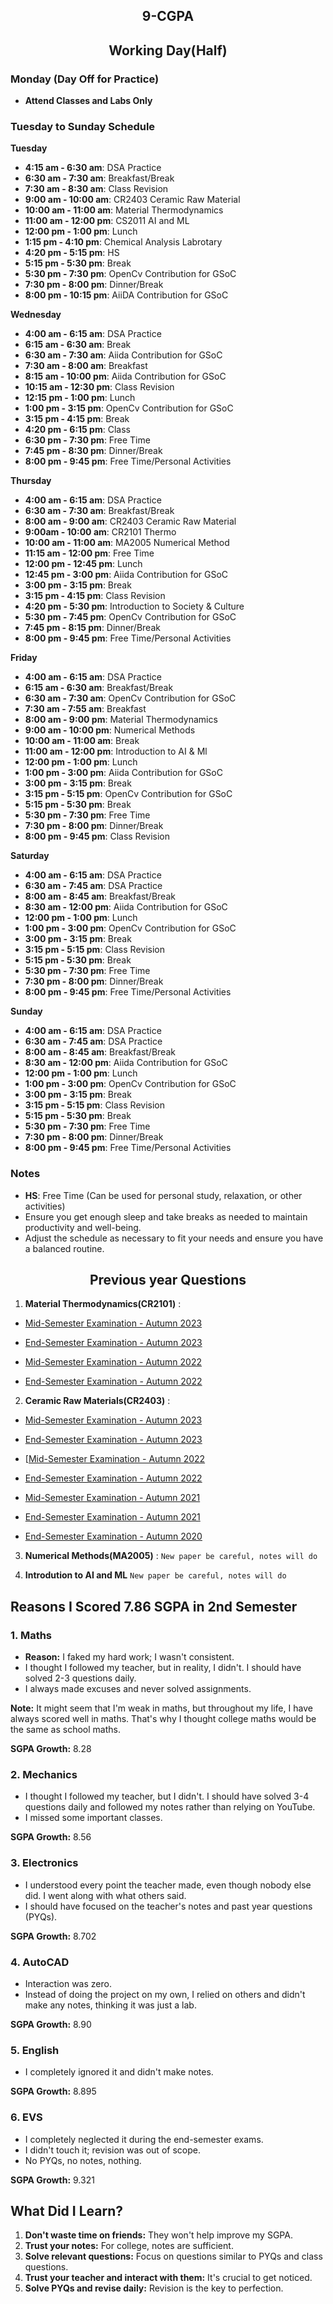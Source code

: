 <h2><div align="center"> 9-CGPA </div></h2>

<h2><div align="center">Working Day(Half)</div></h2>                      
   

### Monday (Day Off for Practice)
- **Attend Classes and Labs Only**

### Tuesday to Sunday Schedule

**Tuesday**
- **4:15 am - 6:30 am**: DSA Practice
- **6:30 am - 7:30 am**: Breakfast/Break
- **7:30 am - 8:30 am**: Class Revision
- **9:00 am - 10:00 am**: CR2403 Ceramic Raw Material
- **10:00 am - 11:00 am**: Material Thermodynamics
- **11:00 am - 12:00 pm**: CS2011 AI and ML
- **12:00 pm - 1:00 pm**: Lunch
- **1:15 pm - 4:10 pm**: Chemical Analysis Labrotary
- **4:20 pm - 5:15 pm**: HS
- **5:15 pm - 5:30 pm**: Break
- **5:30 pm - 7:30 pm**: OpenCv Contribution for GSoC
- **7:30 pm - 8:00 pm**: Dinner/Break
- **8:00 pm - 10:15 pm**: AiiDA Contribution for GSoC

**Wednesday**
- **4:00 am - 6:15 am**: DSA Practice
- **6:15 am - 6:30 am**: Break
- **6:30 am - 7:30 am**: Aiida Contribution for GSoC
- **7:30 am - 8:00 am**: Breakfast
- **8:15 am - 10:00 pm**: Aiida Contribution for GSoC
- **10:15 am - 12:30 pm**: Class Revision
- **12:15 pm - 1:00 pm**: Lunch
- **1:00 pm - 3:15 pm**: OpenCv Contribution for GSoC
- **3:15 pm - 4:15 pm**: Break
- **4:20 pm - 6:15 pm**: Class
- **6:30 pm - 7:30 pm**: Free Time
- **7:45 pm - 8:30 pm**: Dinner/Break
- **8:00 pm - 9:45 pm**: Free Time/Personal Activities

**Thursday**
- **4:00 am - 6:15 am**: DSA Practice
- **6:30 am - 7:30 am**: Breakfast/Break
- **8:00 am - 9:00 am**: CR2403 Ceramic Raw Material
- **9:00am - 10:00 am**: CR2101 Thermo
- **10:00 am - 11:00 am**: MA2005 Numerical Method
- **11:15 am - 12:00 pm**: Free Time
- **12:00 pm - 12:45 pm**: Lunch
- **12:45 pm - 3:00 pm**: Aiida Contribution for GSoC
- **3:00 pm - 3:15 pm**: Break
- **3:15 pm - 4:15 pm**: Class Revision
- **4:20 pm - 5:30 pm**: Introduction to Society & Culture
- **5:30 pm - 7:45 pm**: OpenCv Contribution for GSoC
- **7:45 pm - 8:15 pm**: Dinner/Break
- **8:00 pm - 9:45 pm**: Free Time/Personal Activities

**Friday**
- **4:00 am - 6:15 am**: DSA Practice
- **6:15 am - 6:30 am**: Breakfast/Break
- **6:30 am - 7:30 am**: OpenCv Contribution for GSoC
- **7:30 am - 7:55 am**: Breakfast
- **8:00 am - 9:00 pm**: Material Thermodynamics
- **9:00 am - 10:00 pm**: Numerical Methods
- **10:00 am - 11:00 am**: Break
- **11:00 am - 12:00 pm**: Introduction to AI & Ml
- **12:00 pm - 1:00 pm**: Lunch
- **1:00 pm - 3:00 pm**: Aiida Contribution for GSoC
- **3:00 pm - 3:15 pm**: Break
- **3:15 pm - 5:15 pm**: OpenCv Contribution for GSoC
- **5:15 pm - 5:30 pm**: Break
- **5:30 pm - 7:30 pm**: Free Time
- **7:30 pm - 8:00 pm**: Dinner/Break
- **8:00 pm - 9:45 pm**: Class Revision

**Saturday**
- **4:00 am - 6:15 am**: DSA Practice
- **6:30 am - 7:45 am**: DSA Practice
- **8:00 am - 8:45 am**: Breakfast/Break 
- **8:30 am - 12:00 pm**: Aiida Contribution for GSoC
- **12:00 pm - 1:00 pm**: Lunch
- **1:00 pm - 3:00 pm**: OpenCv Contribution for GSoC
- **3:00 pm - 3:15 pm**: Break
- **3:15 pm - 5:15 pm**: Class Revision
- **5:15 pm - 5:30 pm**: Break
- **5:30 pm - 7:30 pm**: Free Time
- **7:30 pm - 8:00 pm**: Dinner/Break
- **8:00 pm - 9:45 pm**: Free Time/Personal Activities

**Sunday**
- **4:00 am - 6:15 am**: DSA Practice
- **6:30 am - 7:45 am**: DSA Practice
- **8:00 am - 8:45 am**: Breakfast/Break 
- **8:30 am - 12:00 pm**: Aiida Contribution for GSoC
- **12:00 pm - 1:00 pm**: Lunch
- **1:00 pm - 3:00 pm**: OpenCv Contribution for GSoC
- **3:00 pm - 3:15 pm**: Break
- **3:15 pm - 5:15 pm**: Class Revision
- **5:15 pm - 5:30 pm**: Break
- **5:30 pm - 7:30 pm**: Free Time
- **7:30 pm - 8:00 pm**: Dinner/Break
- **8:00 pm - 9:45 pm**: Free Time/Personal Activities

### Notes
- **HS**: Free Time (Can be used for personal study, relaxation, or other activities)
- Ensure you get enough sleep and take breaks as needed to maintain productivity and well-being.
- Adjust the schedule as necessary to fit your needs and ensure you have a balanced routine.


<h2><div align="center">Previous year Questions</div></h2>

1. **Material Thermodynamics(CR2101)** :
- [Mid-Semester Examination - Autumn 2023](https://eapplication.nitrkl.ac.in/nitris/docs/Examination/QuestionPaperUpload/2023-24%20(Autumn)/Mid%20Semester/CR2101.pdf)
- [End-Semester Examination - Autumn 2023](https://eapplication.nitrkl.ac.in/nitris/docs/Examination/QuestionPaperUpload/2023-24%20(Autumn)/End%20Semester/CR2101.pdf)

- [Mid-Semester Examination - Autumn 2022](https://eapplication.nitrkl.ac.in/nitris/docs/Examination/QuestionPaperUpload/2022-23%20(Autumn)/Mid%20Semester/CR2101.pdf)
- [End-Semester Examination - Autumn 2022](https://eapplication.nitrkl.ac.in/nitris/docs/Examination/QuestionPaperUpload/2022-23%20(Autumn)/End%20Semester/CR2101.pdf)

2. **Ceramic Raw Materials(CR2403)** :
- [Mid-Semester Examination - Autumn 2023](https://eapplication.nitrkl.ac.in/nitris/docs/Examination/QuestionPaperUpload/2023-24%20(Autumn)/Mid%20Semester/CR2403.pdf)
- [End-Semester Examination - Autumn 2023](https://eapplication.nitrkl.ac.in/nitris/docs/Examination/QuestionPaperUpload/2023-24%20(Autumn)/End%20Semester/CR2403.pdf)

- [[Mid-Semester Examination - Autumn 2022](https://eapplication.nitrkl.ac.in/nitris/docs/Examination/QuestionPaperUpload/2022-23%20(Autumn)/Mid%20Semester/CR2403.pdf)
- [End-Semester Examination - Autumn 2022](https://eapplication.nitrkl.ac.in/nitris/docs/Examination/QuestionPaperUpload/2022-23%20(Autumn)/End%20Semester/CR2403.pdf)

- [Mid-Semester Examination - Autumn 2021](https://eapplication.nitrkl.ac.in/nitris/docs/Examination/QuestionPaperUpload/2021-22%20(Autumn)/Mid%20Semester/CR2403.pdf)
- [End-Semester Examination - Autumn 2021](https://eapplication.nitrkl.ac.in/nitris/docs/Examination/QuestionPaperUpload/2021-22%20(Autumn)/End%20Semester/CR2403.pdf)

- [End-Semester Examination - Autumn 2020](https://eapplication.nitrkl.ac.in/nitris/docs/Examination/QuestionPaperUpload/2020-21%20(Autumn)/End%20Semester/CR2403.pdf)

3. **Numerical Methods(MA2005)** :
`New paper be careful, notes will do`

4. **Introdution to AI and ML**
`New paper be careful, notes will do`


## Reasons I Scored 7.86 SGPA in 2nd Semester

### 1. Maths
   - **Reason:** I faked my hard work; I wasn't consistent. 
   - I thought I followed my teacher, but in reality, I didn't. I should have solved 2-3 questions daily.
   - I always made excuses and never solved assignments.

   **Note:** It might seem that I'm weak in maths, but throughout my life, I have always scored well in maths. That's why I thought college maths would be the same as school maths.

   **SGPA Growth:** 8.28

### 2. Mechanics
   - I thought I followed my teacher, but I didn't. I should have solved 3-4 questions daily and followed my notes rather than relying on YouTube.
   - I missed some important classes.

   **SGPA Growth:** 8.56

### 3. Electronics
   - I understood every point the teacher made, even though nobody else did. I went      along with what others said.
   - I should have focused on the teacher's notes and past year questions (PYQs).

   **SGPA Growth:** 8.702

### 4. AutoCAD
   - Interaction was zero.
   - Instead of doing the project on my own, I relied on others and didn't make any notes, thinking it was just a lab.

   **SGPA Growth:** 8.90

### 5. English
   - I completely ignored it and didn't make notes.

   **SGPA Growth:** 8.895

### 6. EVS
   - I completely neglected it during the end-semester exams.
   - I didn't touch it; revision was out of scope.
   - No PYQs, no notes, nothing.

   **SGPA Growth:** 9.321

## What Did I Learn?
1. **Don't waste time on friends:** They won't help improve my SGPA.
2. **Trust your notes:** For college, notes are sufficient.
3. **Solve relevant questions:** Focus on questions similar to PYQs and class questions.
4. **Trust your teacher and interact with them:** It's crucial to get noticed.
5. **Solve PYQs and revise daily:** Revision is the key to perfection.
